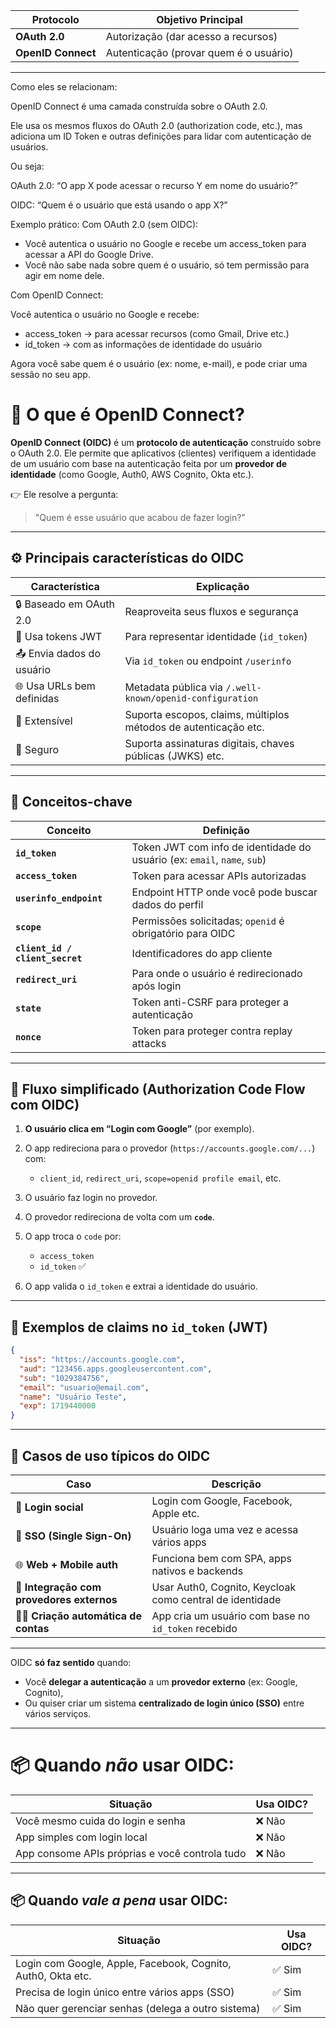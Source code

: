 | Protocolo          | Objetivo Principal                     |
| ------------------ | -------------------------------------- |
| **OAuth 2.0**      | Autorização (dar acesso a recursos)    |
| **OpenID Connect** | Autenticação (provar quem é o usuário) |

---

Como eles se relacionam:

OpenID Connect é uma camada construída sobre o OAuth 2.0.

Ele usa os mesmos fluxos do OAuth 2.0 (authorization code, etc.), mas adiciona um ID Token e outras definições para lidar com autenticação de usuários.

Ou seja:

OAuth 2.0: “O app X pode acessar o recurso Y em nome do usuário?”

OIDC: “Quem é o usuário que está usando o app X?”

Exemplo prático:
Com OAuth 2.0 (sem OIDC):
- Você autentica o usuário no Google e recebe um access_token para acessar a API do Google Drive.
- Você não sabe nada sobre quem é o usuário, só tem permissão para agir em nome dele.

Com OpenID Connect:

Você autentica o usuário no Google e recebe:
- access_token → para acessar recursos (como Gmail, Drive etc.)
- id_token → com as informações de identidade do usuário

Agora você sabe quem é o usuário (ex: nome, e-mail), e pode criar uma sessão no seu app.

# 🧠 O que é **OpenID Connect**?

**OpenID Connect (OIDC)** é um **protocolo de autenticação** construído sobre o OAuth 2.0. Ele permite que aplicativos (clientes) verifiquem a identidade de um usuário com base na autenticação feita por um **provedor de identidade** (como Google, Auth0, AWS Cognito, Okta etc.).

👉 Ele resolve a pergunta:

> "Quem é esse usuário que acabou de fazer login?"

---

## ⚙️ Principais **características** do OIDC

| Característica            | Explicação                                                      |
| ------------------------- | --------------------------------------------------------------- |
| 🔒 Baseado em OAuth 2.0   | Reaproveita seus fluxos e segurança                             |
| 📄 Usa tokens JWT         | Para representar identidade (`id_token`)                        |
| 📤 Envia dados do usuário | Via `id_token` ou endpoint `/userinfo`                          |
| 🌐 Usa URLs bem definidas | Metadata pública via `/.well-known/openid-configuration`        |
| 🧩 Extensível             | Suporta escopos, claims, múltiplos métodos de autenticação etc. |
| 🔐 Seguro                 | Suporta assinaturas digitais, chaves públicas (JWKS) etc.       |

---

## 🔑 Conceitos-chave

| Conceito                        | Definição                                                                |
| ------------------------------- | ------------------------------------------------------------------------ |
| **`id_token`**                  | Token JWT com info de identidade do usuário (ex: `email`, `name`, `sub`) |
| **`access_token`**              | Token para acessar APIs autorizadas                                      |
| **`userinfo_endpoint`**         | Endpoint HTTP onde você pode buscar dados do perfil                      |
| **`scope`**                     | Permissões solicitadas; `openid` é obrigatório para OIDC                 |
| **`client_id / client_secret`** | Identificadores do app cliente                                           |
| **`redirect_uri`**              | Para onde o usuário é redirecionado após login                           |
| **`state`**                     | Token anti-CSRF para proteger a autenticação                             |
| **`nonce`**                     | Token para proteger contra replay attacks                                |

---

## 🔁 Fluxo simplificado (Authorization Code Flow com OIDC)

1. **O usuário clica em “Login com Google”** (por exemplo).
2. O app redireciona para o provedor (`https://accounts.google.com/...`) com:

   * `client_id`, `redirect_uri`, `scope=openid profile email`, etc.
3. O usuário faz login no provedor.
4. O provedor redireciona de volta com um **`code`**.
5. O app troca o `code` por:

   * `access_token`
   * `id_token` ✅
6. O app valida o `id_token` e extrai a identidade do usuário.

---

## 🧩 Exemplos de **claims** no `id_token` (JWT)

```json
{
  "iss": "https://accounts.google.com",
  "aud": "123456.apps.googleusercontent.com",
  "sub": "1029384756",
  "email": "usuario@email.com",
  "name": "Usuário Teste",
  "exp": 1719440000
}
```

---

## 🧰 Casos de uso típicos do OIDC

| Caso                                      | Descrição                                                |
| ----------------------------------------- | -------------------------------------------------------- |
| 🔐 **Login social**                       | Login com Google, Facebook, Apple etc.                   |
| 🧭 **SSO (Single Sign-On)**               | Usuário loga uma vez e acessa vários apps                |
| 🌐 **Web + Mobile auth**                  | Funciona bem com SPA, apps nativos e backends            |
| 🤝 **Integração com provedores externos** | Usar Auth0, Cognito, Keycloak como central de identidade |
| 🧑‍💻 **Criação automática de contas**    | App cria um usuário com base no `id_token` recebido      |

---

OIDC **só faz sentido** quando:

* Você **delegar a autenticação** a um **provedor externo** (ex: Google, Cognito),
* Ou quiser criar um sistema **centralizado de login único (SSO)** entre vários serviços.

---
# 📦 Quando *não* usar OIDC:
| Situação                                       | Usa OIDC? |
| ---------------------------------------------- | --------- |
| Você mesmo cuida do login e senha              | ❌ Não     |
| App simples com login local                    | ❌ Não     |
| App consome APIs próprias e você controla tudo | ❌ Não     |

---

## 📦 Quando *vale a pena* usar OIDC:

| Situação                                                     | Usa OIDC? |
| ------------------------------------------------------------ | --------- |
| Login com Google, Apple, Facebook, Cognito, Auth0, Okta etc. | ✅ Sim     |
| Precisa de login único entre vários apps (SSO)               | ✅ Sim     |
| Não quer gerenciar senhas (delega a outro sistema)           | ✅ Sim     |

